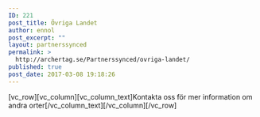```yaml
---
ID: 221
post_title: Övriga Landet
author: ennol
post_excerpt: ""
layout: partnerssynced
permalink: >
  http://archertag.se/Partnerssynced/ovriga-landet/
published: true
post_date: 2017-03-08 19:18:26
---
```

[vc_row][vc_column][vc_column_text]Kontakta oss för mer information om andra orter[/vc_column_text][/vc_column][/vc_row]